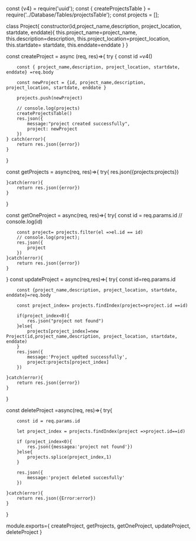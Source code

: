 const {v4} = require('uuid');
const { createProjectsTable } = require('../Database/Tables/projectsTable');
const projects = [];

class Project{
    constructor(id,project_name,description, project_location, startdate, enddate){
        this.project_name=project_name,
        this.description=description, 
        this.project_location=project_location,
        this.startdate= startdate, 
        this.enddate=enddate
    }
}

const createProject = async (req, res)=>{
    try {
        const id =v4()

        const { project_name,description, project_location, startdate, enddate} =req.body

        const newProject = {id, project_name,description, project_location, startdate, enddate }
        
        projects.push(newProject)

        // console.log(projects)
        createProjectsTable()
        res.json({
            message:"project created successfully",
            project: newProject
        })
    } catch(error){
        return res.json({error})
    }
}

const getProjects = async(req, res)=>{
    try{
        res.json({projects:projects})

    }catch(error){
        return res.json({error})
    }
}

const getOneProject = async(req, res)=>{
    try{
        const id = req.params.id
        // console.log(id)

        const project= projects.filter(el =>el.id == id)
        // console.log(project);
        res.json({
            project
        })
    }catch(error){
        return res.json({error})
    }
}
const updateProject = async(req,res)=>{
    try{
        const id=req.params.id

        const {project_name,description, project_location, startdate, enddate}=req.body
        
        const project_index= projects.findIndex(project=>project.id ==id)

        if(project_index<0){
            res.json("project not found")
        }else{
            projects[project_index]=new Project(id,project_name,description, project_location, startdate, enddate)
        }
        res.json({
            message:'Project updted successfully',
            project:projects[project_index]
        })

    }catch(error){
        return res.json({error})
    }
}

const deleteProject =async(req, res)=>{
    try{

        const id = req.params.id

        let project_index = projects.findIndex(project =>project.id==id)

        if (project_index<0){
            res.json({messagea:'project not found'})
        }else{
            projects.splice(project_index,1)
        }

        res.json({
            message:'project deleted succesfully'
        })
        
    }catch(error){
        return res.json({Error:error})
    }
}

module.exports={
    createProject,
    getProjects,
    getOneProject,
    updateProject,
    deleteProject
}